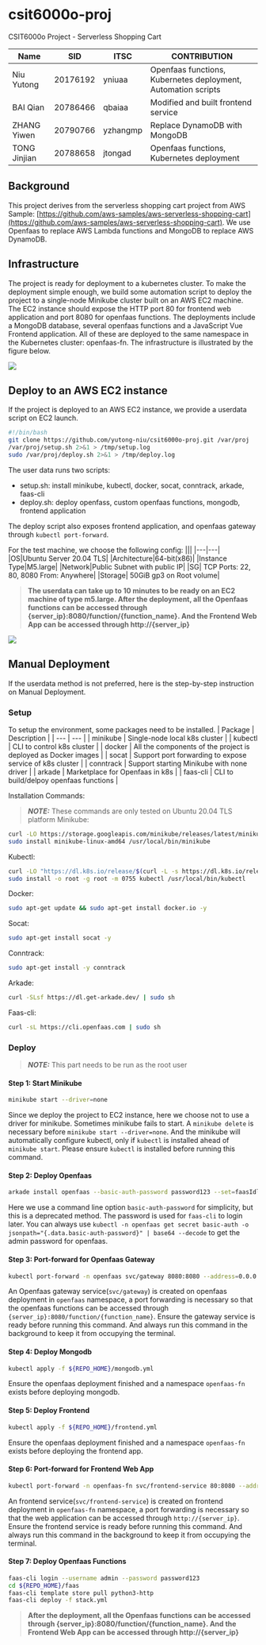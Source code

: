 # csit6000o-proj
CSIT6000o Project - Serverless Shopping Cart

|Name|SID|ITSC|CONTRIBUTION|
|---|---|---|---|
|Niu Yutong|20176192|yniuaa|Openfaas functions, Kubernetes deployment, Automation scripts|
|BAI Qian|20786466|qbaiaa|Modified and built frontend service|
|ZHANG Yiwen|20790766|yzhangmp|Replace DynamoDB with MongoDB|
|TONG Jinjian|20788658|jtongad|Openfaas functions, Kubernetes deployment|

## Background
This project derives from the serverless shopping cart project from AWS Sample: [https://github.com/aws-samples/aws-serverless-shopping-cart](https://github.com/aws-samples/aws-serverless-shopping-cart). We use Openfaas to replace AWS Lambda functions and MongoDB to replace AWS DynamoDB.

## Infrastructure
The project is ready for deployment to a kubernetes cluster. To make the deployment simple enough, we build some automation script to deploy the project to a single-node Minikube cluster built on an AWS EC2 machine. The EC2 instance should expose the HTTP port 80 for frontend web application and port 8080 for openfaas functions. The deployments include a MongoDB database, several openfaas functions and a JavaScript Vue Frontend application. All of these are deployed to the same namespace in the Kubernetes cluster: openfaas-fn. The infrastructure is illustrated by the figure below.

![](https://i.ibb.co/nDm3ZzL/infra-drawio-1.png)

## Deploy to an AWS EC2 instance
If the project is deployed to an AWS EC2 instance, we provide a userdata script on EC2 launch.
```bash
#!/bin/bash
git clone https://github.com/yutong-niu/csit6000o-proj.git /var/proj
/var/proj/setup.sh 2>&1 > /tmp/setup.log
sudo /var/proj/deploy.sh 2>&1 > /tmp/deploy.log
```
The user data runs two scripts:
- setup.sh: install minikube, kubectl, docker, socat, conntrack, arkade, faas-cli
- deploy.sh: deploy openfass, custom openfaas functions, mongodb, frontend application

The deploy script also exposes frontend application, and openfaas gateway through ```kubectl port-forward```.

For the test machine, we choose the following config:
|||
|---|---|
|OS|Ubuntu Server 20.04 TLS|
|Architecture|64-bit(x86)|
|Instance Type|M5.large|
|Network|Public Subnet with public IP|
|SG| TCP Ports: 22, 80, 8080 From: Anywhere|
|Storage| 50GiB gp3 on Root volume|

> **The userdata can take up to 10 minutes to be ready on an EC2 machine of type m5.large. After the deployment, all the Openfaas functions can be accessed through {server_ip}:8080/function/{function_name}. And the Frontend Web App can be accessed through http://{server_ip}**

![](https://i.ibb.co/w4Dc9MH/deploy.png)

## Manual Deployment
If the userdata method is not preferred, here is the step-by-step instruction on Manual Deployment.
### Setup
To setup the environment, some packages need to be installed.
| Package | Description |
| --- | --- |
| minikube | Single-node local k8s cluster |
| kubectl | CLI to control k8s cluster |
| docker | All the components of the project is deployed as Docker images |
| socat | Support port forwarding to expose service of k8s cluster |
| conntrack | Support starting Minikube with none driver |
| arkade | Marketplace for Openfaas in k8s |
| faas-cli | CLI to build/delpoy openfaas functions |

Installation Commands:
> **_NOTE:_** These commands are only tested on Ubuntu 20.04 TLS platform
Minikube:
```bash
curl -LO https://storage.googleapis.com/minikube/releases/latest/minikube-linux-amd64
sudo install minikube-linux-amd64 /usr/local/bin/minikube
```

Kubectl:
```bash
curl -LO "https://dl.k8s.io/release/$(curl -L -s https://dl.k8s.io/release/stable.txt)/bin/linux/amd64/kubectl"
sudo install -o root -g root -m 0755 kubectl /usr/local/bin/kubectl
```

Docker:
```bash
sudo apt-get update && sudo apt-get install docker.io -y
```

Socat:
```bash
sudo apt-get install socat -y
```

Conntrack:
```bash
sudo apt-get install -y conntrack
```

Arkade:
```bash
curl -SLsf https://dl.get-arkade.dev/ | sudo sh
```

Faas-cli:
```bash
curl -sL https://cli.openfaas.com | sudo sh
```

### Deploy
> **_NOTE:_** This part needs to be run as the root user
#### Step 1: Start Minikube
```bash
minikube start --driver=none
```
Since we deploy the project to EC2 instance, here we choose not to use a driver for minikube. Sometimes minikube fails to start. A `minikube delete` is necessary before `minikube start --driver=none`. And the minikube will automatically configure kubectl, only if `kubectl` is installed ahead of `minikube start`. Please ensure `kubectl` is installed before running this command.

#### Step 2: Deploy Openfaas
```bash
arkade install openfaas --basic-auth-password password123 --set=faasIdler.dryRun=false
```
Here we use a command line option `basic-auth-password` for simplicity, but this is a deprecated method. The password is used for `faas-cli` to login later. You can always use `kubectl -n openfaas get secret basic-auth -o jsonpath="{.data.basic-auth-password}" | base64 --decode` to get the admin password for openfaas.

#### Step 3: Port-forward for Openfaas Gateway
```bash
kubectl port-forward -n openfaas svc/gateway 8080:8080 --address=0.0.0.0 &
```
An Openfaas gateway service(`svc/gateway`) is created on openfaas deployment in `openfaas` namespace, a port forwarding is necessary so that the openfaas functions can be accessed through `{server_ip}:8080/function/{function_name}`. Ensure the gateway service is ready before running this command. And always run this command in the background to keep it from occupying the terminal.

#### Step 4: Deploy Mongodb
```bash
kubectl apply -f ${REPO_HOME}/mongodb.yml
```
Ensure the openfaas deployment finished and a namespace `openfaas-fn` exists before deploying mongodb.

#### Step 5: Deploy Frontend
```bash
kubectl apply -f ${REPO_HOME}/frontend.yml
```
Ensure the openfaas deployment finished and a namespace `openfaas-fn` exists before deploying the frontend app.

#### Step 6: Port-forward for Frontend Web App
```bash
kubectl port-forward -n openfaas-fn svc/frontend-service 80:8080 --address=0.0.0.0 &
```
An frontend service(`svc/frontend-service`) is created on frontend deployment in `openfaas-fn` namespace, a port forwarding is necessary so that the web application can be accessed through `http://{server_ip}`. Ensure the frontend service is ready before running this command. And always run this command in the background to keep it from occupying the terminal.

#### Step 7: Deploy Openfaas Functions
```bash
faas-cli login --username admin --password password123
cd ${REPO_HOME}/faas
faas-cli template store pull python3-http
faas-cli deploy -f stack.yml
```

> **After the deployment, all the Openfaas functions can be accessed through {server_ip}:8080/function/{function_name}. And the Frontend Web App can be accessed through http://{server_ip}**

